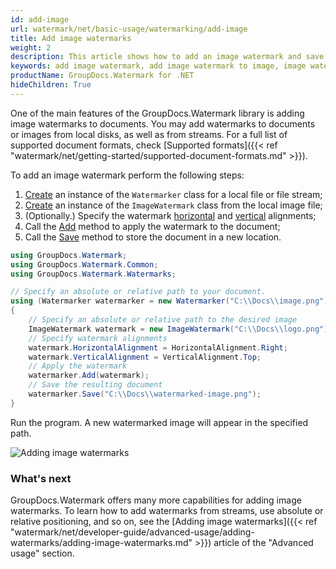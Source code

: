 ```yaml
---
id: add-image
url: watermark/net/basic-usage/watermarking/add-image
title: Add image watermarks
weight: 2
description: This article shows how to add an image watermark and save the resultant document. It is capable of adding watermarks to images or documents.
keywords: add image watermark, add image watermark to image, image watermark
productName: GroupDocs.Watermark for .NET
hideChildren: True
---
```

One of the main features of the GroupDocs.Watermark library is adding image watermarks to documents. You may add watermarks to documents or images from local disks, as well as from streams. For a full list of supported document formats, check [Supported formats]({{< ref "watermark/net/getting-started/supported-document-formats.md" >}}).

To add an image watermark perform the following steps:

1. [Create](https://reference.groupdocs.com/net/watermark/groupdocs.watermark/watermarker/constructors/4) an instance of the `Watermarker` class for a local file or file stream;
2. [Create](https://reference.groupdocs.com/net/watermark/groupdocs.watermark.watermarks/imagewatermark/constructors/1) an instance of the `ImageWatermark` class from the local image file;
3. (Optionally.) Specify the watermark [horizontal](https://reference.groupdocs.com/net/watermark/groupdocs.watermark/watermark/properties/horizontalalignment) and [vertical](https://reference.groupdocs.com/net/watermark/groupdocs.watermark/watermark/properties/verticalalignment) alignments;
4. Call the [Add](https://reference.groupdocs.com/net/watermark/groupdocs.watermark/watermarker/methods/add) method to apply the watermark to the document;
5. Call the [Save](https://reference.groupdocs.com/net/watermark/groupdocs.watermark.watermarker/save/methods/4) method to store the document in a new location.

```csharp
using GroupDocs.Watermark;
using GroupDocs.Watermark.Common;
using GroupDocs.Watermark.Watermarks;

// Specify an absolute or relative path to your document.
using (Watermarker watermarker = new Watermarker("C:\\Docs\\image.png"))
{
    // Specify an absolute or relative path to the desired image
    ImageWatermark watermark = new ImageWatermark("C:\\Docs\\logo.png");
    // Specify watermark alignments
    watermark.HorizontalAlignment = HorizontalAlignment.Right;
    watermark.VerticalAlignment = VerticalAlignment.Top;    
    // Apply the watermark
    watermarker.Add(watermark);
    // Save the resulting document
    watermarker.Save("C:\\Docs\\watermarked-image.png");
}
```
Run the program. A new watermarked image will appear in the specified path.

![Adding image watermarks](/watermark/net/images/watermarking/add-image.png)

### What's next

GroupDocs.Watermark offers many more capabilities for adding image watermarks. To learn how to add watermarks from streams, use absolute or relative positioning, and so on, see the [Adding image watermarks]({{< ref "watermark/net/developer-guide/advanced-usage/adding-watermarks/adding-image-watermarks.md" >}}) article of the "Advanced usage" section.
